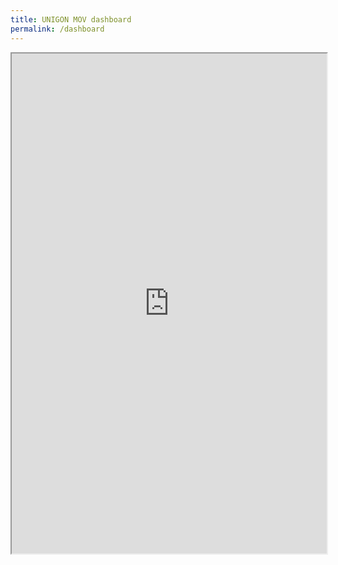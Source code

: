 ```yaml
---
title: UNIGON MOV dashboard
permalink: /dashboard
---
```


<iframe src="https://pranx.com/hacker/" width="100%" height="800px"></iframe>
